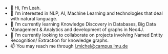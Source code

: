 - 👋 Hi, I’m Leah.
- 👀 I’m interested in NLP, AI, Machine Learning and technologies that deal with natural language.
- 🌱 I’m currently learning Knowledge Discovery in Databases, Big Data Management & Analytics and development of graphs in Neo4J.
- 💞️ I’m currently looking to collaborate on projects involving Named Entity Recognition/ Extraction for knowledge graphs.
- 📫 You may reach me through l.michel@campus.lmu.de

<!---
ldmichel/ldmichel is a ✨ special ✨ repository because its `README.md` (this file) appears on your GitHub profile.
You can click the Preview link to take a look at your changes.
--->
